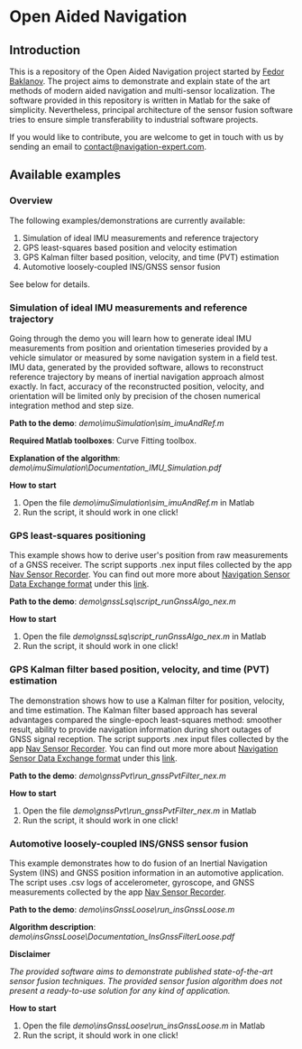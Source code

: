 # Open Aided Navigation

## Introduction

This is a repository of the Open Aided Navigation project started by [Fedor Baklanov](https://navigation-expert.com/about_us). 
The project aims to demonstrate and explain state of the art methods of modern aided navigation and multi-sensor localization.
The software provided in this repository is written in Matlab for the sake of simplicity. Nevertheless, principal
architecture of the sensor fusion software tries to ensure simple transferability to industrial software projects.

If you would like to contribute, you are welcome to get in touch with us by sending an email to <contact@navigation-expert.com>.

## Available examples

### Overview

The following examples/demonstrations are currently available:

1. Simulation of ideal IMU measurements and reference trajectory
2. GPS least-squares based position and velocity estimation
3. GPS Kalman filter based position, velocity, and time (PVT) estimation
4. Automotive loosely-coupled INS/GNSS sensor fusion

See below for details.

### Simulation of ideal IMU measurements and reference trajectory

Going through the demo you will learn how to generate ideal IMU measurements from position and orientation timeseries
provided by a vehicle simulator or measured by some navigation system in a field test. IMU data, generated by the provided
software, allows to reconstruct reference trajectory by means of inertial navigation approach almost exactly. In fact,
accuracy of the reconstructed position, velocity, and orientation will be limited only by precision of the chosen numerical
integration method and step size.

**Path to the demo**: *demo\imuSimulation\sim_imuAndRef.m*

**Required Matlab toolboxes**: Curve Fitting toolbox.

**Explanation of the algorithm**: *demo\imuSimulation\Documentation_IMU_Simulation.pdf*

**How to start**

1. Open the file *demo\imuSimulation\sim_imuAndRef.m* in Matlab
2. Run the script, it should work in one click!

### GPS least-squares positioning

This example shows how to derive user's position from raw measurements of a GNSS receiver. The script supports
.nex input files collected by the app [Nav Sensor Recorder](https://navigation-expert.com/software). You can find
out more more about [Navigation Sensor Data Exchange format](https://navigation-expert.com/nex_format#ul-id-header-sitename)
 under this [link](https://navigation-expert.com/nex_format#ul-id-header-sitename).

**Path to the demo**: *demo\gnssLsq\script_runGnssAlgo_nex.m*

**How to start**

1. Open the file *demo\gnssLsq\script_runGnssAlgo_nex.m* in Matlab
2. Run the script, it should work in one click!

### GPS Kalman filter based position, velocity, and time (PVT) estimation

The demonstration shows how to use a Kalman filter for position, velocity, and time estimation. The Kalman filter based
approach has several advantages compared the single-epoch least-squares method: smoother result, ability to provide navigation
information during short outages of GNSS signal reception. The script supports
.nex input files collected by the app [Nav Sensor Recorder](https://navigation-expert.com/software). You can find
out more more about [Navigation Sensor Data Exchange format](https://navigation-expert.com/nex_format#ul-id-header-sitename)
 under this [link](https://navigation-expert.com/nex_format#ul-id-header-sitename).
 
**Path to the demo**: *demo\gnssPvt\run_gnssPvtFilter_nex.m*

**How to start**

1. Open the file *demo\gnssPvt\run_gnssPvtFilter_nex.m* in Matlab
2. Run the script, it should work in one click!

### Automotive loosely-coupled INS/GNSS sensor fusion

This example demonstrates how to do fusion of an Inertial Navigation System (INS) and GNSS position information
in an automotive application. The script uses .csv logs of accelerometer, gyroscope, and GNSS measurements
collected by the app [Nav Sensor Recorder](https://navigation-expert.com/software). 

**Path to the demo**: *demo\insGnssLoose\run_insGnssLoose.m*

**Algorithm description**: *demo\insGnssLoose\Documentation_InsGnssFilterLoose.pdf*

**Disclaimer**

*The provided software aims to demonstrate published state-of-the-art sensor fusion techniques. The provided sensor
fusion algorithm does not present a ready-to-use solution for any kind of application.*

**How to start**

1. Open the file *demo\insGnssLoose\run_insGnssLoose.m* in Matlab
2. Run the script, it should work in one click!
